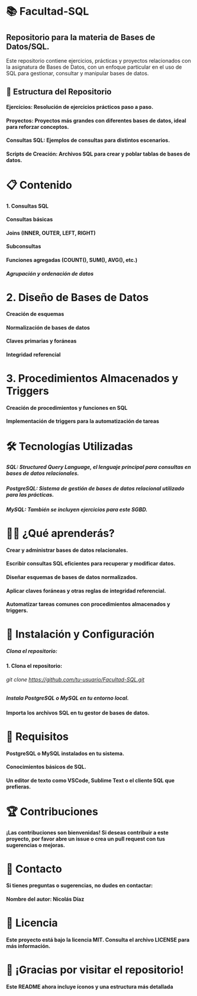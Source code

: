 # 📚 Facultad-SQL
 
## Repositorio para la materia de Bases de Datos/SQL.

Este repositorio contiene ejercicios, prácticas y proyectos relacionados con la asignatura de Bases de Datos, con un enfoque particular en el uso de SQL para gestionar, consultar y manipular bases de datos.

## 📂 Estructura del Repositorio
#### Ejercicios: Resolución de ejercicios prácticos paso a paso.
#### Proyectos: Proyectos más grandes con diferentes bases de datos, ideal para reforzar conceptos.
#### Consultas SQL: Ejemplos de consultas para distintos escenarios.
#### Scripts de Creación: Archivos SQL para crear y poblar tablas de bases de datos.
# 📋 Contenido
#### 1. Consultas SQL
#### Consultas básicas
#### Joins (INNER, OUTER, LEFT, RIGHT)
#### Subconsultas
#### Funciones agregadas (COUNT(), SUM(), AVG(), etc.)
##### Agrupación y ordenación de datos
# 2. Diseño de Bases de Datos
#### Creación de esquemas
#### Normalización de bases de datos
#### Claves primarias y foráneas
#### Integridad referencial
# 3. Procedimientos Almacenados y Triggers
#### Creación de procedimientos y funciones en SQL
#### Implementación de triggers para la automatización de tareas
# 🛠️ Tecnologías Utilizadas
##### SQL: Structured Query Language, el lenguaje principal para consultas en bases de datos relacionales.
##### PostgreSQL: Sistema de gestión de bases de datos relacional utilizado para las prácticas.
##### MySQL: También se incluyen ejercicios para este SGBD.
# 🧑‍🎓 ¿Qué aprenderás?
#### Crear y administrar bases de datos relacionales.
#### Escribir consultas SQL eficientes para recuperar y modificar datos.
#### Diseñar esquemas de bases de datos normalizados.
#### Aplicar claves foráneas y otras reglas de integridad referencial.
#### Automatizar tareas comunes con procedimientos almacenados y triggers.
# 📄 Instalación y Configuración
##### Clona el repositorio:

#### 1. Clona el repositorio:
###### git clone https://github.com/tu-usuario/Facultad-SQL.git
##### Instala PostgreSQL o MySQL en tu entorno local.
#### Importa los archivos SQL en tu gestor de bases de datos.

# 📌 Requisitos
#### PostgreSQL o MySQL instalados en tu sistema.
#### Conocimientos básicos de SQL.
#### Un editor de texto como VSCode, Sublime Text o el cliente SQL que prefieras.
# 🏆 Contribuciones
#### ¡Las contribuciones son bienvenidas! Si deseas contribuir a este proyecto, por favor abre un issue o crea un pull request con tus sugerencias o mejoras.

# 📧 Contacto
#### Si tienes preguntas o sugerencias, no dudes en contactar:

#### Nombre del autor: Nicolás Díaz
# 📝 Licencia
#### Este proyecto está bajo la licencia MIT. Consulta el archivo LICENSE para más información.

# 🚀 ¡Gracias por visitar el repositorio!
#### Este README ahora incluye íconos y una estructura más detallada

